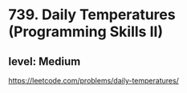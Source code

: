 # 739. Daily Temperatures (Programming Skills II)
## level: Medium

https://leetcode.com/problems/daily-temperatures/
